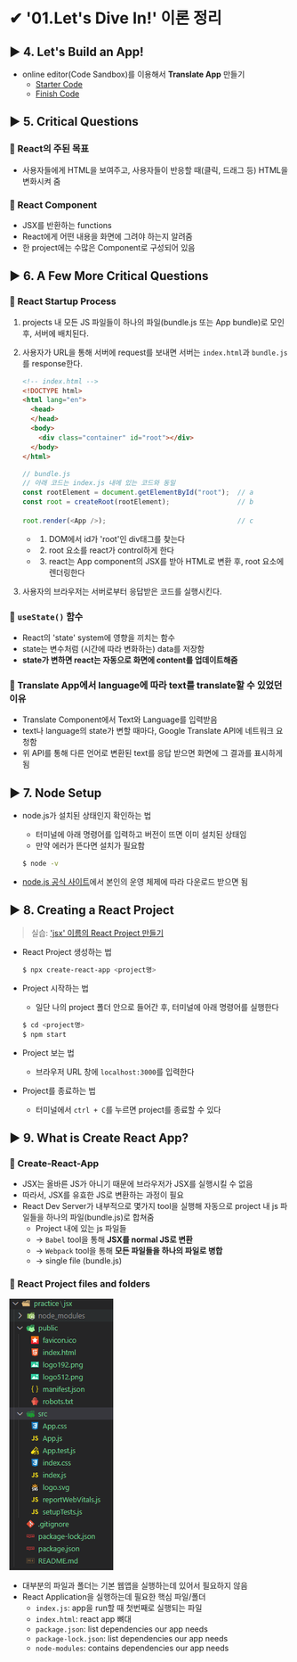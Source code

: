 # ✔ '01.Let's Dive In!' 이론 정리



## ▶ 4. Let's Build an App!

- online editor(Code Sandbox)를 이용해서 **Translate App** 만들기
   - [Starter Code](https://codesandbox.io/s/react-pibc94)
   - [Finish Code](https://codesandbox.io/s/react-forked-m5bz37)



## ▶ 5. Critical Questions

### 🔹 React의 주된 목표

- 사용자들에게 HTML을 보여주고, 사용자들이 반응할 때(클릭, 드래그 등) HTML을 변화시켜 줌

### 🔹 React Component

- JSX를 반환하는 functions
- React에게 어떤 내용을 화면에 그려야 하는지 알려줌
- 한 project에는 수많은 Component로 구성되어 있음



## ▶ 6. A Few More Critical Questions

### 🔹 React Startup Process

1. projects 내 모든 JS 파일들이 하나의 파일(bundle.js 또는 App bundle)로 모인 후, 서버에 배치된다.
2. 사용자가 URL을 통해 서버에 request를 보내면 서버는 `index.html`과 `bundle.js`를 response한다.

   ```html
   <!-- index.html -->
   <!DOCTYPE html>
   <html lang="en">
     <head>
     </head>
     <body>
       <div class="container" id="root"></div>
     </body>
   </html>
   ```

   ```js
   // bundle.js
   // 아래 코드는 index.js 내에 있는 코드와 동일
   const rootElement = document.getElementById("root");  // a
   const root = createRoot(rootElement);                 // b
 
   root.render(<App />);                                 // c
   ```
  
   - 1) DOM에서 id가 'root'인 div태그를 찾는다
   - 2) root 요소를 react가 control하게 한다
   - 3) react는 App component의 JSX를 받아 HTML로 변환 후, root 요소에 렌더링한다

3. 사용자의 브라우저는 서버로부터 응답받은 코드를 실행시킨다.

### 🔹 `useState()` 함수

- React의 'state' system에 영향을 끼치는 함수
- state는 변수처럼 (시간에 따라 변화하는) data를 저장함
- **state가 변하면 react는 자동으로 화면에 content를 업데이트해줌**

### 🔹 Translate App에서 language에 따라 text를 translate할 수 있었던 이유

- Translate Component에서 Text와 Language를 입력받음
- text나 language의 state가 변할 때마다, Google Translate API에 네트워크 요청함
- 위 API를 통해 다른 언어로 변환된 text를 응답 받으면 화면에 그 결과를 표시하게 됨



## ▶ 7. Node Setup

- node.js가 설치된 상태인지 확인하는 법
   - 터미널에 아래 명령어를 입력하고 버전이 뜨면 이미 설치된 상태임
   - 만약 에러가 뜬다면 설치가 필요함
 
   ```bash
   $ node -v
   ```

- [node.js 공식 사이트](https://nodejs.org/ko/download/)에서 본인의 운영 체제에 따라 다운로드 받으면 됨 



## ▶ 8. Creating a React Project

> 실습: ['jsx' 이름의 React Project 만들기](https://github.com/hyejinny97/Modern-React-with-Redux/blob/master/1.Lets_Dive_in/practice/jsx)

- React Project 생성하는 법
  
   ```bash
   $ npx create-react-app <project명>
   ```

- Project 시작하는 법
   - 일단 나의 project 폴더 안으로 들어간 후, 터미널에 아래 명령어를 실행한다

   ```bash
   $ cd <project명>
   $ npm start
   ```

- Project 보는 법
   - 브라우저 URL 창에 `localhost:3000`를 입력한다

- Project를 종료하는 법
   - 터미널에서 `ctrl + C`를 누르면 project를 종료할 수 있다



## ▶ 9. What is Create React App?

### 🔹 Create-React-App

- JSX는 올바른 JS가 아니기 때문에 브라우저가 JSX를 실행시킬 수 없음
- 따라서, JSX를 유효한 JS로 변환하는 과정이 필요
- React Dev Server가 내부적으로 몇가지 tool을 실행해 자동으로 project 내 js 파일들을 하나의 파일(bundle.js)로 합쳐줌
   - Project 내에 있는 js 파일들 
   - → `Babel` tool을 통해 **JSX를 normal JS로 변환** 
   - → `Webpack` tool을 통해 **모든 파일들을 하나의 파일로 병합**
   - → single file (bundle.js)

### 🔹 React Project files and folders

![](../img/react-project-files.PNG)

- 대부분의 파일과 폴더는 기본 웹앱을 실행하는데 있어서 필요하지 않음
- React Application을 실행하는데 필요한 핵심 파일/폴더
   - `index.js`: app을 run할 때 첫번째로 실행되는 파일
   - `index.html`: react app 뼈대
   - `package.json`: list dependencies our app needs
   - `package-lock.json`: list dependencies our app needs
   - `node-modules`: contains dependencies our app needs